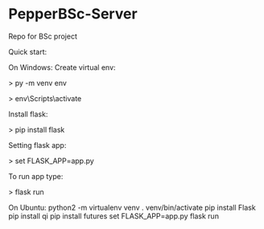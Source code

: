 # PepperBSc-Server
Repo for BSc project 


Quick start:

On Windows:
Create virtual env:

\> py -m venv env
 
\> env\Scripts\activate
 
 
Install flask:

\> pip install flask
 
 
Setting flask app: 

\> set FLASK_APP=app.py


To run app type:

\> flask run


On Ubuntu:
python2 -m virtualenv venv
. venv/bin/activate
pip install Flask
pip install qi
pip install futures
set FLASK_APP=app.py
flask run
